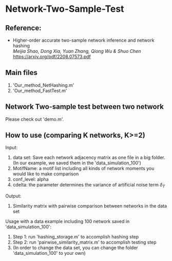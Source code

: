 # Network-Two-Sample-Test

<h2>Reference:</h2>

* Higher-order accurate two-sample network inference and network hashing<br />
<i>Meijia Shao, Dong Xia, Yuan Zhang, Qiong Wu & Shuo Chen</i><br>
https://arxiv.org/pdf/2208.07573.pdf



<h2>Main files</h2>

1. 'Our_method_NetHashing.m'
2. 'Our_method_FastTest.m'

<h2>Network Two-sample test between two network</h2>
Please check out 'demo.m'.

<h2>How to use (comparing K networks, K>=2)</h2>

Input: 
1. data set: Save each network adjacency matrix as one file in a big folder. (In our example, we saved them in the 'data_simulation_100')
2. MotifName: a motif list including all kinds of network moments you would like to make comparison 
3. conf_level: alpha 
4. cdelta: the parameter determines the variance of artificial noise term $\delta_T$

Output:  
1. Similarity matrix with pairwise comparison between networks in the data set

Usage with a data example including 100 network saved in 'data_simulation_100':

<ol>
  <li> Step 1: run 'hashing_storage.m' to accomplish hashing step 
  <li> Step 2: run 'pairwise_similarity_matrix.m' to accomplish testing step 
  <li> (In order to change the data set, you can change the folder 'data_simulation_100' to your own) 
</ol>


